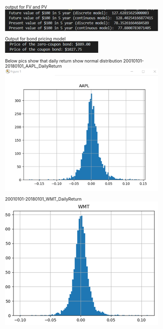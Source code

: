 output for FV and PV     
![image](https://github.com/memoryfraction/Quant/blob/master/Images/FVAndPV-output.jpg?raw=true)

Output for bond pricing model   
![image](https://github.com/memoryfraction/Quant/blob/master/Images/bond%20pricing%20-%20output.jpg?raw=true)


Below pics show that daily return show normal distribution
20010101-20180101_AAPL_DailyReturn
![image](https://github.com/memoryfraction/Quant/blob/master/Images/20010101-20180101_AAPL_DailyReturn.png?raw=true)

20010101-20180101_WMT_DailyReturn
![image](https://github.com/memoryfraction/Quant/blob/master/Images/20010101-20180101_WMT_DailyReturn.png?raw=true)

